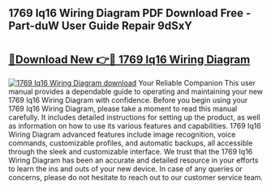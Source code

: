 ## 1769 Iq16 Wiring Diagram PDF Download Free - Part-duW User Guide Repair 9dSxY

# <h2><a href="http://dfiaw9f.blite.top/?on=1769+Iq16+Wiring+Diagram">🔗Download New 👉🔴 1769 Iq16 Wiring Diagram</a></h2>

[![1769 Iq16 Wiring Diagram download](https://i.imgur.com/lujVjoI.png)](http://dfiaw9f.blite.top/?on=1769+Iq16+Wiring+Diagram)
Your Reliable Companion This user manual provides a dependable guide to operating and maintaining your new 1769 Iq16 Wiring Diagram with confidence. Before you begin using your 1769 Iq16 Wiring Diagram, please take a moment to read this manual carefully. It includes detailed instructions for setting up the product, as well as information on how to use its various features and capabilities. 1769 Iq16 Wiring Diagram advanced features include image recognition, voice commands, customizable profiles, and automatic backups, all accessible through the sleek and customizable interface. We trust that the 1769 Iq16 Wiring Diagram has been an accurate and detailed resource in your efforts to learn the ins and outs of your new device. In case of any queries or concerns, please do not hesitate to reach out to our customer service team.
